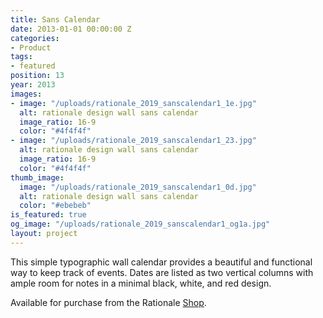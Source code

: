 ```yaml
---
title: Sans Calendar
date: 2013-01-01 00:00:00 Z
categories:
- Product
tags:
- featured
position: 13
year: 2013
images:
- image: "/uploads/rationale_2019_sanscalendar1_1e.jpg"
  alt: rationale design wall sans calendar
  image_ratio: 16-9
  color: "#4f4f4f"
- image: "/uploads/rationale_2019_sanscalendar1_23.jpg"
  alt: rationale design wall sans calendar
  image_ratio: 16-9
  color: "#4f4f4f"
thumb_image:
  image: "/uploads/rationale_2019_sanscalendar1_0d.jpg"
  alt: rationale design wall sans calendar
  color: "#ebebeb"
is_featured: true
og_image: "/uploads/rationale_2019_sanscalendar1_og1a.jpg"
layout: project
---
```


This simple typographic wall calendar provides a beautiful and functional way to keep track of events. Dates are listed as two vertical columns with ample room for notes in a minimal black, white, and red design.

Available for purchase from the Rationale [Shop](https://rationale-design.com/shop/sans-wall-calendar/).
